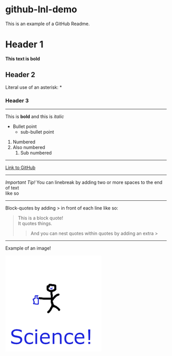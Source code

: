 # github-lnl-demo

This is an example of a GitHub Readme.

# Header 1

**This text is bold** 

## Header 2

Literal use of an asterisk: \*

### Header 3

---

This is **bold** and this is *italic*

* Bullet point
  * sub-bullet point

1. Numbered
2. Also numbered
    1. Sub numbered

---

[Link to GitHub](http://github.com)

---

*Important Tip!*
You can linebreak by adding two or more spaces to the end of text  
like so

---
Block-quotes by adding \> in front of each line like so:
> This is a block quote!  
> It quotes things.
>> And you can nest quotes within quotes by adding an extra \>

---
Example of an image!

![SCIENCE](/images/science.png)
